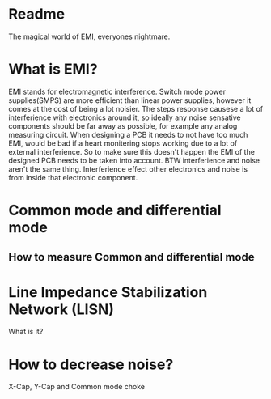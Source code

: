 # Readme
The magical world of EMI, everyones nightmare. 

# What is EMI?
EMI stands for electromagnetic interference. Switch mode power supplies(SMPS) are more efficient than linear power supplies, however it comes at the cost of being a lot noisier. The steps response causese a lot of interferience with electronics around it, so ideally any noise sensative components should be far away as possible, for example any analog measuring circuit. When designing a PCB it needs to not have too much EMI, would be bad if a heart monitering stops working due to a lot of external interferience. So to make sure this doesn't happen the EMI of the designed PCB needs to be taken into account. BTW interferience and noise aren't the same thing. Interferience effect other electronics and noise is from inside that electronic component.

# Common mode and differential mode 

## How to measure Common and differential mode


# Line Impedance Stabilization Network (LISN)

What is it?

# How to decrease noise?

X-Cap, Y-Cap and Common mode choke
